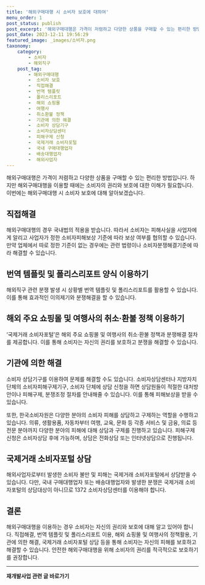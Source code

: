 ```yaml
---
title: '해외구매대행 시 소비자 보호에 대하여'
menu_order: 1
post_status: publish
post_excerpt: '해외구매대행은 가격이 저렴하고 다양한 상품을 구매할 수 있는 편리한 방법입니다. 하지만 해외구매대행을 이용할 때에는 소비자의 권리와 보호에 대한 이해가 필요합니다. 이번에는 해외구매대행 시 소비자 보호에 대해 알아보겠습니다.'
post_date: 2023-12-11 19:56:29
featured_image: _images/소비자.png
taxonomy:
    category:
        - 소비자
        - 해외직구
    post_tag:
        - 해외구매대행
        -  소비자 보호
        -  직접해결
        -  번역 템플릿
        -  폴리스리포트
        -  해외 쇼핑몰
        -  여행사
        -  취소환불 정책
        -  기관에 의한 해결
        -  소비자 상담기구
        -  소비자상담센터
        -  피해구제 신청
        -  국제거래 소비자포털
        -  국내 구매대행업자
        -  배송대행업자
        -  해외사업자
---
```



해외구매대행은 가격이 저렴하고 다양한 상품을 구매할 수 있는 편리한 방법입니다. 하지만 해외구매대행을 이용할 때에는 소비자의 권리와 보호에 대한 이해가 필요합니다. 이번에는 해외구매대행 시 소비자 보호에 대해 알아보겠습니다. 

## 직접해결

해외구매대행의 경우 국내법의 적용을 받습니다. 따라서 소비자는 피해사실을 사업자에게 알리고 사업자가 정한 소비자피해보상 기준에 따라 보상 여부를 협의할 수 있습니다. 만약 업체에서 따로 정한 기준이 없는 경우에는 관련 법령이나 소비자분쟁해결기준에 따라 해결할 수 있습니다.

## 번역 템플릿 및 폴리스리포트 양식 이용하기

해외직구 관련 분쟁 발생 시 상황별 번역 템플릿 및 폴리스리포트를 활용할 수 있습니다. 이를 통해 효과적인 이의제기와 분쟁해결을 할 수 있습니다.

## 해외 주요 쇼핑몰 및 여행사의 취소·환불 정책 이용하기

‘국제거래 소비자포털’은 해외 주요 쇼핑몰 및 여행사의 취소·환불 정책과 분쟁해결 절차를 제공합니다. 이를 통해 소비자는 자신의 권리를 보호하고 분쟁을 해결할 수 있습니다.

## 기관에 의한 해결

소비자 상담기구를 이용하여 문제를 해결할 수도 있습니다. 소비자상담센터나 지방자치단체의 소비자피해구제기구, 소비자 단체에 상담 신청을 하면 상담원들이 적절한 대처방안이나 피해구제, 분쟁조정 절차를 안내해줄 수 있습니다. 이를 통해 피해보상을 받을 수 있습니다.

또한, 한국소비자원은 다양한 분야의 소비자 피해를 상담하고 구제하는 역할을 수행하고 있습니다. 의류, 생활용품, 자동차부터 여행, 교육, 문화 등 각종 서비스 및 금융, 의료 등 전문 분야까지 다양한 분야의 피해에 대해 상담과 구제를 진행하고 있습니다. 피해구제 신청은 소비자상담 후에 가능하며, 상담은 전화상담 또는 인터넷상담으로 진행됩니다.

## 국제거래 소비자포털 상담

해외사업자로부터 발생한 소비자 불만 및 피해는 국제거래 소비자포털에서 상담받을 수 있습니다. 다만, 국내 구매대행업자 또는 배송대행업자와 발생한 분쟁은 국제거래 소비자포털의 상담대상이 아니므로 1372 소비자상담센터를 이용해야 합니다.

## 결론

해외구매대행을 이용하는 경우 소비자는 자신의 권리와 보호에 대해 알고 있어야 합니다. 직접해결, 번역 템플릿 및 폴리스리포트 이용, 해외 쇼핑몰 및 여행사의 정책활용, 기관에 의한 해결, 국제거래 소비자포털 상담 등을 통해 소비자는 자신의 피해를 보호하고 해결할 수 있습니다. 안전한 해외구매대행을 위해 소비자의 권리를 적극적으로 보호하기를 권장합니다.
<!-- wp:separator -->
<hr class="wp-block-separator has-alpha-channel-opacity"/>
<!-- /wp:separator -->

<!-- wp:group {"backgroundColor":"base","layout":{"type":"constrained"}} -->
<div class="wp-block-group has-base-background-color has-background"><!-- wp:paragraph {"align":"center","fontSize":"medium"} -->
<p class="has-text-align-center has-large-font-size"><strong>재개발사업 관련 글 바로가기</strong></p>
<!-- /wp:paragraph -->


<!-- wp:latest-posts
{"categories":[{"id":27320,"count":19,"description":"","link":"https://uknowlaw.com/category/%ec%9e%ac%ea%b0%9c%eb%b0%9c%ec%82%ac%ec%97%85/","name":"재개발사업","slug":"재개발사업","taxonomy":"category","parent":0,"meta":[],"_links":{"self":[{"href":"https://uknowlaw.com/wp-json/wp/v2/categories/27320"}],"collection":[{"href":"https://uknowlaw.com/wp-json/wp/v2/categories"}],"about":[{"href":"https://uknowlaw.com/wp-json/wp/v2/taxonomies/category"}],"wp:post_type":[{"href":"https://uknowlaw.com/wp-json/wp/v2/posts?categories=27320"}],"curies":[{"name":"wp","href":"https://api.w.org/{rel}","templated":true}]}}],"postsToShow":100,"excerptLength":28,"postLayout":"grid","columns":2,"featuredImageAlign":"left","featuredImageSizeSlug":"large","fontSize":"small"} /--></div>
<!-- /wp:group -->